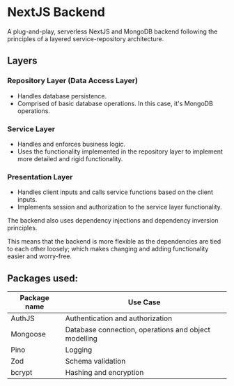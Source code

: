 # NextJS Backend

A plug-and-play, serverless NextJS and MongoDB backend following the principles of a layered service-repository architecture.

## Layers

### Repository Layer (Data Access Layer)
- Handles database persistence.
- Comprised of basic database operations. In this case, it's MongoDB operations.

### Service Layer
- Handles and enforces business logic.
- Uses the functionality implemented in the repository layer to implement more detailed and rigid functionality.

### Presentation Layer
- Handles client inputs and calls service functions based on the client inputs.
- Implements session and authorization to the service layer functionality.

The backend also uses dependency injections and dependency inversion principles.

This means that the backend is more flexible as the dependencies are tied to each other loosely; which makes changing and adding functionality easier and worry-free.

## Packages used:
| Package name | Use Case |
|--------------|----------|
| AuthJS | Authentication and authorization |
| Mongoose | Database connection, operations and object modelling |
| Pino | Logging |
| Zod | Schema validation |
| bcrypt | Hashing and encryption |